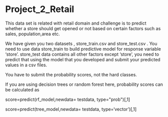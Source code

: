 # Project_2_Retail

This data set is related with retail domain and challenge is to predict whether a store should get opened or not based on certain factors such as sales, population,area etc.

We have given you two datasets , store_train.csv and store_test.csv . You need to use data store_train to build predictive model for response variable ‘store’. store_test data contains all other factors except ‘store’, you need to predict that using the model that you developed and submit your predicted values in a csv files.

You have to submit the probability scores, not the hard classes.

If you are using decision trees or random forest here, probability scores can be calculated as

score=predict(rf_model,newdata= testdata, type="prob")[,1]

score=predict(tree_model,newdata= testdata, type=‘vector’)[,1]
